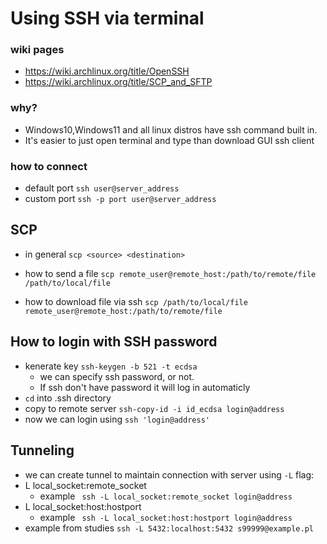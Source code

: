 # Using SSH via terminal

### wiki pages
- https://wiki.archlinux.org/title/OpenSSH
- https://wiki.archlinux.org/title/SCP_and_SFTP

### why?
- Windows10,Windows11 and all linux distros have ssh command built in. 
- It's easier to just open terminal and type than download GUI ssh client

### how to connect 
- default port
`` ssh user@server_address ``
- custom port
`` ssh -p port user@server_address ``

## SCP
- in general ``scp <source> <destination>``

- how to send a file
`` scp remote_user@remote_host:/path/to/remote/file /path/to/local/file ``

- how to download file via ssh
`` scp /path/to/local/file remote_user@remote_host:/path/to/remote/file ``


## How to login with SSH password
- kenerate key ``ssh-keygen -b 521 -t ecdsa``
  - we can specify ssh password, or not. 
  - If ssh don't have password it will log in automaticly
- ``cd`` into .ssh directory
- copy to remote server `` ssh-copy-id -i id_ecdsa login@address ``
- now we can login using ``ssh 'login@address'``


## Tunneling
- we can create tunnel to maintain connection with server using ``-L`` flag:
- L local_socket:remote_socket
  - example `` ssh -L local_socket:remote_socket login@address``
- L local_socket:host:hostport
  - example `` ssh -L local_socket:host:hostport login@address``
- example from studies 
``ssh -L 5432:localhost:5432 s99999@example.pl``



